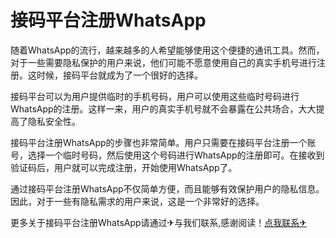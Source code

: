 # 接码平台注册WhatsApp

随着WhatsApp的流行，越来越多的人希望能够使用这个便捷的通讯工具。然而，对于一些需要隐私保护的用户来说，他们可能不愿意使用自己的真实手机号进行注册。这时候，接码平台就成为了一个很好的选择。

接码平台可以为用户提供临时的手机号码，用户可以使用这些临时号码进行WhatsApp的注册。这样一来，用户的真实手机号就不会暴露在公共场合，大大提高了隐私安全性。

接码平台注册WhatsApp的步骤也非常简单。用户只需要在接码平台注册一个账号，选择一个临时号码，然后使用这个号码进行WhatsApp的注册即可。在接收到验证码后，用户就可以完成注册，开始使用WhatsApp了。

通过接码平台注册WhatsApp不仅简单方便，而且能够有效保护用户的隐私信息。因此，对于一些有隐私需求的用户来说，这是一个非常好的选择。

更多关于接码平台注册WhatsApp请通过✈与我们联系,感谢阅读！[点我联系✈](https://us.G208.com)